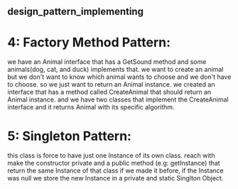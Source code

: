 ## design_pattern_implementing


# 4: Factory Method Pattern:

we have an Animal interface that has a GetSound method and some animals(dog, cat, and duck) implements that.
we want to create an animal but we don't want to know which animal wants to choose and we don't have to choose.
so we just want to return an Animal instance. we created an interface that has a method called CreateAnimal that should return an Animal instance.
and we have two classes that implement the CreateAnimal interface and it returns Animal with its specific algorithm.

# 5: Singleton Pattern:

this class is force to have just one Instance of its own class.
reach with make the constructor private and a public method (e.g: getInstance) that return the same Instance of that class if we made it before,
if the Instance was null we store the new Instance in a private and static Singlton Object.


